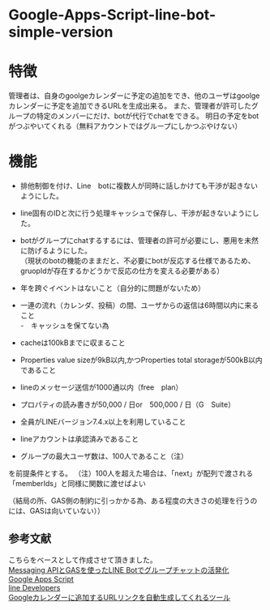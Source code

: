 # Google-Apps-Script-line-bot-simple-version

# 特徴
管理者は、自身のgoolgeカレンダーに予定の追加をでき、他のユーザはgoolgeカレンダーに予定を追加できるURLを生成出来る。
また、管理者が許可したグループの特定のメンバーにだけ、botが代行でchatをできる。
明日の予定をbotがつぶやいてくれる（無料アカウントではグループにしかつぶやけない）

# 機能  
* 排他制御を付け、Line　botに複数人が同時に話しかけても干渉が起きないようにした。 
- line固有のIDと次に行う処理キャッシュで保存し、干渉が起きないようにした。 
* botがグループにchatするするには、管理者の許可が必要にし、悪用を未然に防げるようにした。   
（現状のbotの機能のままだと、不必要にbotが反応する仕様であるため、gruopIdが存在するかどうかで反応の仕方を変える必要がある）

* 年を跨ぐイベントはないこと（自分的に問題がないため）    
* 一連の流れ（カレンダ、投稿）の間、ユーザからの返信は6時間以内に来ること    
-　キャッシュを保てない為   
* cacheは100kBまでに収まること   
* Properties value sizeが9kB以内,かつProperties total storageが500kB以内であること
* lineのメッセージ送信が1000通以内（free　plan）
* プロパティの読み書きが50,000 / 日or　500,000 / 日（G　Suite）
* 全員がLINEバージョン7.4.x以上を利用していること
* lineアカウントは承認済みであること
* グループの最大ユーザ数は、100人であること（注）

を前提条件とする。
（注）100人を超えた場合は、「next」が配列で渡される
「memberIds」と同様に関数に渡せばよい     
    
（結局の所、GAS側の制約に引っかかる為、ある程度の大きさの処理を行うのには、GASは向いていない））


## 参考文献  
こちらをベースとして作成させて頂きました。  
[Messaging APIとGASを使ったLINE Botでグループチャットの活発化](https://qiita.com/MxShun/items/7a563a795d41cdc0f1dc)    
[Google Apps Script](https://developers.google.com/apps-script)   
[line Developers](https://developers.line.biz/ja/docs/)   
[Googleカレンダーに追加するURLリンクを自動生成してくれるツール](http://webasterisk.sakura.ne.jp/wp/googlecalendar_eventbuttonsgenerator/)   
